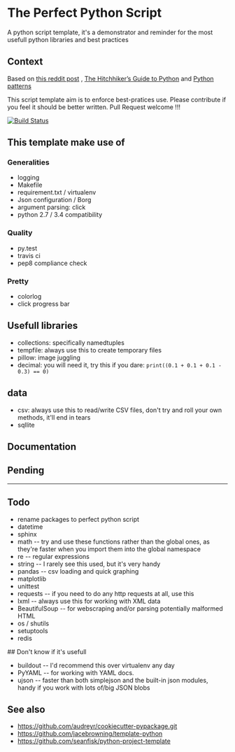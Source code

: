 # The Perfect Python Script

A python script template, it's a demonstrator and reminder for the most usefull python libraries and best practices

## Context

Based on [this reddit post]( http://www.reddit.com/r/Python/comments/28yo37/what_are_the_top_10_builtin_python_modules_that_a/)
,
[The Hitchhiker’s Guide to Python](http://docs.python-guide.org/en/latest/)
 and
[Python patterns](http://python-3-patterns-idioms-test.readthedocs.org/)

This script template aim is to enforce best-pratices use. Please contribute if you feel it should be better written. Pull Request welcome !!!

[![Build Status](https://api.travis-ci.org/GustavePate/perfectpythonbatch.png?branch=master)](https://travis-ci.org/GustavePate/perfectpythonbatch)

## This template make use of

### Generalities

- logging
- Makefile
- requirement.txt / virtualenv
- Json configuration / Borg
- argument parsing: click
- python 2.7 / 3.4 compatibility

### Quality

- py.test
- travis ci
- pep8 compliance check

### Pretty

- colorlog
- click progress bar

## Usefull libraries

- collections:  specifically namedtuples
- tempfile:  always use this to create temporary files
- pillow: image juggling
- decimal: you will need it, try this if you dare:  `print((0.1 + 0.1 + 0.1 - 0.3) == 0)`

## data

- csv:  always use this to read/write CSV files, don't try and roll your own methods, it'll end in tears
- sqllite


## Documentation



## Pending



******

## Todo

- rename packages to perfect python script
- datetime
- sphinx
- math -- try and use these functions rather than the global ones, as they're faster when you import them into the global namespace
- re -- regular expressions
- string -- I rarely see this used, but it's very handy
- pandas -- csv loading and quick graphing
- matplotlib
- unittest
- requests -- if you need to do any http requests at all, use this
- lxml -- always use this for working with XML data
- BeautifulSoup -- for webscraping and/or parsing potentially malformed HTML
- os / shutils
- setuptools
- redis

## Don't know if it's usefull

- buildout -- I'd recommend this over virtualenv any day
- PyYAML -- for working with YAML docs.
- ujson -- faster than both simplejson and the built-in json modules, handy if you work with lots of/big JSON blobs

## See also

- https://github.com/audreyr/cookiecutter-pypackage.git
- https://github.com/jacebrowning/template-python
- https://github.com/seanfisk/python-project-template
